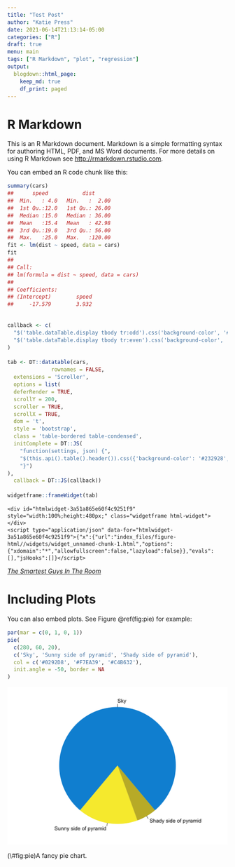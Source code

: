 ```yaml
---
title: "Test Post"
author: "Katie Press"
date: 2021-06-14T21:13:14-05:00
categories: ["R"]
draft: true
menu: main
tags: ["R Markdown", "plot", "regression"]
output: 
  blogdown::html_page: 
    keep_md: true
    df_print: paged
---
```




# R Markdown

This is an R Markdown document. Markdown is a simple formatting syntax for authoring HTML, PDF, and MS Word documents. For more details on using R Markdown see <http://rmarkdown.rstudio.com>.

You can embed an R code chunk like this:


```r
summary(cars)
##      speed           dist       
##  Min.   : 4.0   Min.   :  2.00  
##  1st Qu.:12.0   1st Qu.: 26.00  
##  Median :15.0   Median : 36.00  
##  Mean   :15.4   Mean   : 42.98  
##  3rd Qu.:19.0   3rd Qu.: 56.00  
##  Max.   :25.0   Max.   :120.00
fit <- lm(dist ~ speed, data = cars)
fit
## 
## Call:
## lm(formula = dist ~ speed, data = cars)
## 
## Coefficients:
## (Intercept)        speed  
##     -17.579        3.932
```



```r

callback <- c(
  "$('table.dataTable.display tbody tr:odd').css('background-color', '#e9e8eb');",
  "$('table.dataTable.display tbody tr:even').css('background-color', '#f4edff');"
)

tab <- DT::datatable(cars, 
              rownames = FALSE, 
  extensions = 'Scroller', 
  options = list(
  deferRender = TRUE,
  scrollY = 200,
  scroller = TRUE,
  scrollX = TRUE,
  dom = 't',
  style = 'bootstrap',
  class = 'table-bordered table-condensed',
  initComplete = DT::JS(
    "function(settings, json) {",
    "$(this.api().table().header()).css({'background-color': '#232928', 'color': '#fff'});",
    "}")
),
  callback = DT::JS(callback))

widgetframe::frameWidget(tab)
```

```{=html}
<div id="htmlwidget-3a51a865e60f4c9251f9" style="width:100%;height:480px;" class="widgetframe html-widget"></div>
<script type="application/json" data-for="htmlwidget-3a51a865e60f4c9251f9">{"x":{"url":"index_files/figure-html//widgets/widget_unnamed-chunk-1.html","options":{"xdomain":"*","allowfullscreen":false,"lazyload":false}},"evals":[],"jsHooks":[]}</script>
```

[*The Smartest Guys In The Room*](https://www.amazon.com/dp/B00EOAS0EK/ref=dp-kindle-redirect?_encoding=UTF8&btkr=1)


# Including Plots

You can also embed plots. See Figure \@ref(fig:pie) for example:


```r
par(mar = c(0, 1, 0, 1))
pie(
  c(280, 60, 20),
  c('Sky', 'Sunny side of pyramid', 'Shady side of pyramid'),
  col = c('#0292D8', '#F7EA39', '#C4B632'),
  init.angle = -50, border = NA
)
```

<div class="figure">
<img src="index_files/figure-html/pie-1.png" alt="A fancy pie chart." width="672" />
<p class="caption">(\#fig:pie)A fancy pie chart.</p>
</div>
